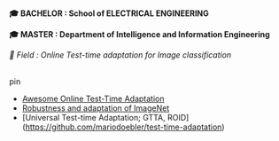 **🎓 BACHELOR : School of ELECTRICAL ENGINEERING**
<br>

**🎓 MASTER : Department of Intelligence and Information Engineering**
<br>

*📖 Field : Online Test-time adaptation for Image classification*
<br>
<br>


pin
- [Awesome Online Test-Time Adaptation](https://github.com/tim-learn/awesome-test-time-adaptation/blob/main/TTA-OTTA.md)
- [Robustness and adaptation of ImageNet](https://github.com/bethgelab/robustness)
- [Universal Test-time Adaptation; GTTA, ROID] (https://github.com/mariodoebler/test-time-adaptation)



